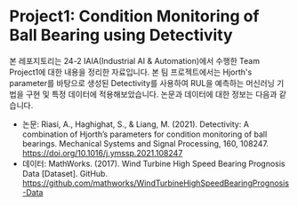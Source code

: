 # Project1: Condition Monitoring of Ball Bearing using Detectivity
본 레포지토리는 24-2 IAIA(Industrial AI & Automation)에서 수행한 Team Project1에 대한 내용을 정리한 자료입니다. 본 팀 프로젝트에서는 Hjorth's parameter를 바탕으로 생성된 Detectivity를 사용하여 RUL을 예측하는 머신러닝 기법을 구현 및 특정 데이터에 적용해보았습니다. 논문과 데이터에 대한 정보는 다음과 같습니다.
- 논문: Riasi, A., Haghighat, S., & Liang, M. (2021). Detectivity: A combination of Hjorth’s parameters for condition monitoring of ball bearings. Mechanical Systems and Signal Processing, 160, 108247. https://doi.org/10.1016/j.ymssp.2021.108247
- 데이터: MathWorks. (2017). Wind Turbine High Speed Bearing Prognosis Data [Dataset]. GitHub. https://github.com/mathworks/WindTurbineHighSpeedBearingPrognosis-Data
